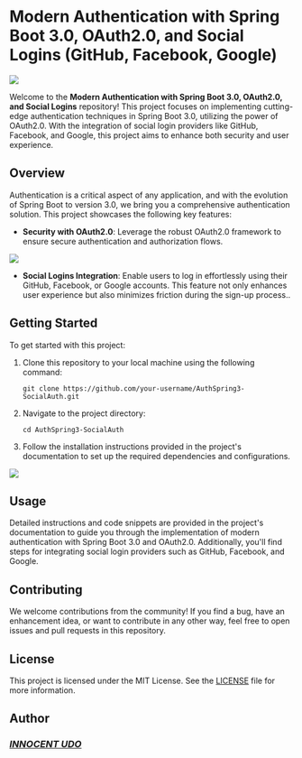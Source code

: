 # Modern Authentication with Spring Boot 3.0, OAuth2.0, and Social Logins (GitHub, Facebook, Google)

<img src="https://github.com/Innocentsax/SpringBoot3.0-OAuth2.0-Social_Login/blob/main/Github%20View.png">

Welcome to the **Modern Authentication with Spring Boot 3.0, OAuth2.0, and Social Logins** repository! This project focuses on implementing cutting-edge authentication techniques in Spring Boot 3.0, utilizing the power of OAuth2.0. With the integration of social login providers like GitHub, Facebook, and Google, this project aims to enhance both security and user experience.

## Overview

Authentication is a critical aspect of any application, and with the evolution of Spring Boot to version 3.0, we bring you a comprehensive authentication solution. This project showcases the following key features:

- **Security with OAuth2.0**: Leverage the robust OAuth2.0 framework to ensure secure authentication and authorization flows.

<img src="https://github.com/Innocentsax/SpringBoot3.0-OAuth2.0-Social_Login/blob/main/Google%20view.png">

- **Social Logins Integration**: Enable users to log in effortlessly using their GitHub, Facebook, or Google accounts. This feature not only enhances user experience but also minimizes friction during the sign-up process..

## Getting Started

To get started with this project:

1. Clone this repository to your local machine using the following command:
   ```
   git clone https://github.com/your-username/AuthSpring3-SocialAuth.git
   ```

2. Navigate to the project directory:
   ```
   cd AuthSpring3-SocialAuth
   ```

3. Follow the installation instructions provided in the project's documentation to set up the required dependencies and configurations.


<img src="https://github.com/Innocentsax/SpringBoot3.0-OAuth2.0-Social_Login/blob/main/Vet%20view.png">

## Usage

Detailed instructions and code snippets are provided in the project's documentation to guide you through the implementation of modern authentication with Spring Boot 3.0 and OAuth2.0. Additionally, you'll find steps for integrating social login providers such as GitHub, Facebook, and Google.

## Contributing

We welcome contributions from the community! If you find a bug, have an enhancement idea, or want to contribute in any other way, feel free to open issues and pull requests in this repository.

## License

This project is licensed under the MIT License. See the [LICENSE](LICENSE) file for more information.

## Author

### ___[INNOCENT UDO](https://github.com/Innocentsax)___


